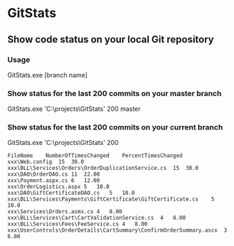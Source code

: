 # GitStats
## Show code status on your local Git repository

### Usage
GitStats.exe <path to local git repo> <commit count> [branch name]

### Show status for the last 200 commits on your master branch
GitStats.exe 'C:\projects\GitStats\' 200 master

### Show status for the last 200 commits on your current branch
GitStats.exe 'C:\projects\GitStats\' 200

```
FileName	NumberOfTimesChanged	PercentTimesChanged
xxx\Web.config	15	30.0
xxx\BLL\Services\Orders\OrderDuplicationService.cs	15	30.0
xxx\DAO\OrderDAO.cs	11	22.00
xxx\Payment.aspx.cs	6	12.00
xxx\OrderLogistics.aspx	5	10.0
xxx\DAO\GiftCertificateDAO.cs	5	10.0
xxx\BLL\Services\Payments\GiftCertificate\GiftCertificate.cs	5	10.0
xxx\Services\Orders.asmx.cs	4	8.00
xxx\BLL\Services\Cart\CartValidationService.cs	4	8.00
xxx\BLL\Services\Fees\FeeService.cs	4	8.00
xxx\UserControls\OrderDetails\CartSummary\ConfirmOrderSummary.ascx	3	6.00
```
